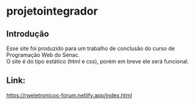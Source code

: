 # projetointegrador

## Introdução

<p>
  Esse site foi produzido para um trabalho de conclusão do curso de Programação Web do Senac. <br>
  O site é do tipo estático (html e css), porém em breve ele será funcional.
</p>

## Link:
https://rweletronicos-forum.netlify.app/index.html
